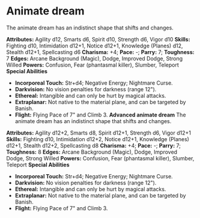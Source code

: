 # Animate dream

The animate dream has an indistinct shape that shifts and changes.

**Attributes:** Agility d12, Smarts d6, Spirit d10, Strength d6, Vigor
d10
**Skills:** Fighting d10, Intimidation d12+1, Notice d12+1, Knowledge
(Planes) d12, Stealth d12+1, Spellcasting d6
**Charisma:** +4; **Pace:** -; **Parry:** 7; **Toughness:** 7
**Edges:** Arcane Background (Magic), Dodge, Improved Dodge, Strong
Willed
**Powers:** Confusion, Fear (phantasmal killer), Slumber, Teleport
**Special Abilities**

- **Incorporeal Touch:** Str+d4; Negative Energy; Nightmare Curse.
- **Darkvision:** No vision penalties for darkness (range 12").
- **Ethereal:** Intangible and can only be hurt by magical attacks.
- **Extraplanar:** Not native to the material plane, and can be targeted
by Banish.
- **Flight:** Flying Pace of 7" and Climb 3.
**Advanced animate dream**
The animate dream has an indistinct shape that shifts and changes.

**Attributes:** Agility d12+2, Smarts d8, Spirit d12+1, Strength d6,
Vigor d12+1
**Skills:** Fighting d10, Intimidation d12+2, Notice d12+1, Knowledge
(Planes) d12+1, Stealth d12+2, Spellcasting d8
**Charisma:** +4; **Pace:** -; **Parry:** 7; **Toughness:** 8
**Edges:** Arcane Background (Magic), Dodge, Improved Dodge, Strong
Willed
**Powers:** Confusion, Fear (phantasmal killer), Slumber, Teleport
**Special Abilities**

- **Incorporeal Touch:** Str+d4; Negative Energy; Nightmare Curse.
- **Darkvision:** No vision penalties for darkness (range 12").
- **Ethereal:** Intangible and can only be hurt by magical attacks.
- **Extraplanar:** Not native to the material plane, and can be targeted
by Banish.
- **Flight:** Flying Pace of 7" and Climb 3.
